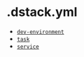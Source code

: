 # .dstack.yml

- [`dev-environment`](dstack.yml/dev-environment.md)
- [`task`](dstack.yml/task.md)
- [`service`](dstack.yml/service.md)